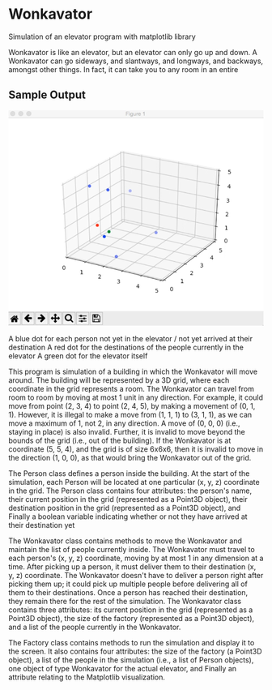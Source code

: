 # Wonkavator
Simulation of an elevator program with matplotlib library

Wonkavator is like an elevator, but an elevator can only go up and down. A Wonkavator can go sideways, and slantways, and longways, and backways, amongst other things. In fact, it can take you to any room in an entire

## Sample Output
![](output_wokavator.png)

A blue dot for each person not yet in the elevator / not yet arrived at their destination
A red dot for the destinations of the people currently in the elevator
A green dot for the elevator itself

This program is simulation of a building in which the Wonkavator will move around. The building will be represented by a 3D grid, where each coordinate in the grid represents a room. The Wonkavator can travel from room to room by moving at most 1 unit in any direction. For example, it could move from point (2, 3, 4) to point (2, 4, 5), by making a movement of (0, 1, 1). However, it is illegal to make a move from (1, 1, 1) to (3, 1, 1), as we can move a maximum of 1, not 2, in any direction. A move of (0, 0, 0) (i.e., staying in place) is also invalid. Further, it is invalid to move beyond the bounds of the grid (i.e., out of the building). If the Wonkavator is at coordinate (5, 5, 4), and the grid is of size 6x6x6, then it is invalid to move in the direction (1, 0, 0), as that would bring the Wonkavator out of the grid.

The Person class defines a person inside the building. At the start of the simulation, each Person will be located at one particular (x, y, z) coordinate in the grid. The Person class contains four attributes: the person's name, their current position in the grid (represented as a Point3D object), their destination position in the grid (represented as a Point3D object), and Finally a boolean variable indicating whether or not they have arrived at their destination yet

The Wonkavator class contains methods to move the Wonkavator and maintain the list of people currently inside. The Wonkavator must travel to each person's (x, y, z) coordinate, moving by at most 1 in any dimension at a time. After picking up a person, it must deliver them to their destination (x, y, z) coordinate. The Wonkavator doesn't have to deliver a
person right after picking them up; it could pick up multiple people before delivering all of them to their destinations. Once a person has reached their destination, they remain there for the rest of the simulation. The Wonkavator class contains three attributes: its current position in the grid (represented as a Point3D object), the size of the factory (represented as a Point3D object), and a list of the people currently in the Wonkavator.

The Factory class contains methods to run the simulation and display it to the screen. It also contains four attributes: the size of the factory (a Point3D object), a list of the people in the simulation (i.e., a list of Person objects), one object of type Wonkavator for the actual elevator, and Finally an attribute relating to the Matplotlib visualization.

